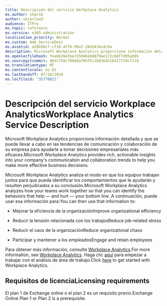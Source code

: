 ```yaml
---
title: Descripción del servicio Workplace Analytics
ms.author: sharik
author: skjerland
audience: ITPro
ms.topic: reference
ms.service: o365-administration
localization_priority: Normal
ms.custom: Adm_ServiceDesc
ms.assetid: a20b50c7-cf18-47f6-99a7-26d3434cdc9a
description: Microsoft Workplace Analytics proporciona información detallada y que se puede llevar a cabo en las tendencias de comunicación y colaboración de su empresa para ayudarle a tomar decisiones empresariales más eficaces.
ms.openlocfilehash: feab626e55e72584beb0879ae172cb8f7d95ab05
ms.sourcegitcommit: 96dc758c790ddaf05f5c2b836451b417729cf119
ms.translationtype: MT
ms.contentlocale: es-ES
ms.lasthandoff: 07/18/2019
ms.locfileid: "35778021"
---
```

# <a name="workplace-analytics-service-description"></a><span data-ttu-id="bc894-103">Descripción del servicio Workplace Analytics</span><span class="sxs-lookup"><span data-stu-id="bc894-103">Workplace Analytics Service Description</span></span>

<span data-ttu-id="bc894-104">Microsoft Workplace Analytics proporciona información detallada y que se puede llevar a cabo en las tendencias de comunicación y colaboración de su empresa para ayudarle a tomar decisiones empresariales más eficaces.</span><span class="sxs-lookup"><span data-stu-id="bc894-104">Microsoft Workplace Analytics provides rich, actionable insights into your company's communication and collaboration trends to help you make more effective business decisions.</span></span>
  
<span data-ttu-id="bc894-105">Microsoft Workplace Analytics analiza el modo en que los equipos trabajan juntos para que pueda identificar los comportamientos que le ayudarán y resulten perjudicados a su conclusión.</span><span class="sxs-lookup"><span data-stu-id="bc894-105">Microsoft Workplace Analytics analyzes how your teams work together so that you can identify the behaviors that help — and hurt — your bottom line.</span></span> <span data-ttu-id="bc894-106">A continuación, puede usar esa información para:</span><span class="sxs-lookup"><span data-stu-id="bc894-106">You can then use that information to:</span></span> 
  
- <span data-ttu-id="bc894-107">Mejorar la eficiencia de la organización</span><span class="sxs-lookup"><span data-stu-id="bc894-107">Improve organizational efficiency</span></span>
    
- <span data-ttu-id="bc894-108">Reducir la tensión relacionada con los trabajos</span><span class="sxs-lookup"><span data-stu-id="bc894-108">Reduce job-related stress</span></span>
    
- <span data-ttu-id="bc894-109">Reducir el caos de la organización</span><span class="sxs-lookup"><span data-stu-id="bc894-109">Reduce organizational chaos</span></span>
    
- <span data-ttu-id="bc894-110">Participar y mantener a los empleados</span><span class="sxs-lookup"><span data-stu-id="bc894-110">Engage and retain employees</span></span>
    
<span data-ttu-id="bc894-111">Para obtener más información, consulte [Workplace Analytics](https://go.microsoft.com/fwlink/?linkid=852492).</span><span class="sxs-lookup"><span data-stu-id="bc894-111">For more information, see [Workplace Analytics](https://go.microsoft.com/fwlink/?linkid=852492).</span></span> <span data-ttu-id="bc894-112">Haga clic [aquí](https://docs.microsoft.com/en-us/workplace-analytics/overview/get-started) para empezar a trabajar con el análisis de área de trabajo.</span><span class="sxs-lookup"><span data-stu-id="bc894-112">Click [here](https://docs.microsoft.com/en-us/workplace-analytics/overview/get-started) to get started with Workplace Analytics.</span></span> 
  
## <a name="licensing-requirements"></a><span data-ttu-id="bc894-113">Requisitos de licencia</span><span class="sxs-lookup"><span data-stu-id="bc894-113">Licensing requirements</span></span>

<span data-ttu-id="bc894-114">El plan 1 de Exchange online o el plan 2 es un requisito previo.</span><span class="sxs-lookup"><span data-stu-id="bc894-114">Exchange Online Plan 1 or Plan 2 is a prerequisite.</span></span>